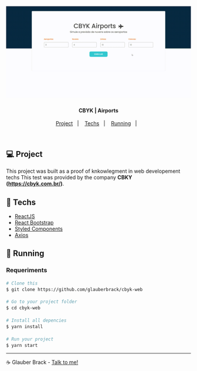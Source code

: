
<h1 align="center">
    <img alt="cbyk" title="#cbyk" src=".github/screenshot.gif" width="720px" />
</h1>

<h4 align="center">
  CBYK | Airports
</h4>

<p align="center">
  <a href="#-project">Project</a>&nbsp;&nbsp;&nbsp;|&nbsp;&nbsp;&nbsp;
  <a href="#rocket-techs">Techs</a>&nbsp;&nbsp;&nbsp;|&nbsp;&nbsp;&nbsp;
  <a href="#rocket-Running">Running</a>&nbsp;&nbsp;&nbsp;|&nbsp;&nbsp;&nbsp;
</p>
<br>

## 💻 Project

 This project was built as a proof of knkowlegment in web developement techs
 This test was provided by the company **CBKY (https://cbyk.com.br/)**.


## :rocket: Techs

- [ReactJS](https://reactjs.org/)
- [React Bootstrap](https://react-bootstrap.github.io/)
- [Styled Components](https://styled-components.com/)
- [Axios](https://www.npmjs.com/package/axios)


## :notebook: Running

### Requeriments

```bash
# Clone this
$ git clone https://github.com/glauberbrack/cbyk-web

# Go to your project folder
$ cd cbyk-web

# Install all depencies
$ yarn install

# Run your project
$ yarn start

```

---

☕ Glauber Brack - <a href="mailto:glauber@brack.com.br?Subject=Hello%20you">Talk to me!</a>
